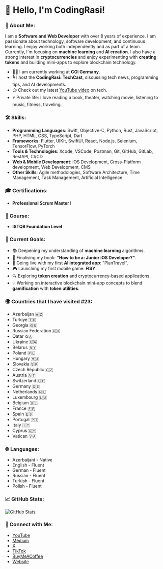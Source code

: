 # 👋 Hello, I'm CodingRasi!

### 🚀 About Me:
I am a **Software and Web Developer** with over 8 years of experience. I am passionate about technology, software development, and continuous learning. I enjoy working both independently and as part of a team. Currently, I'm focusing on **machine learning** and **AI creation**. I also have a strong interest in **cryptocurrencies** and enjoy experimenting with **creating tokens** and building mini-apps to explore blockchain technology.

- 👨‍💻 I am currently working at **CGI Germany**.
- 🎙️ I host the **CodingRasi: TechCast**, discussing tech news, programming tips, and AI developments.
- 📺 Check out my latest [YouTube video](https://www.youtube.com/CodingRasi) on tech.
- ⚡ Private life: I love reading a book, theater, watching movie, listening to music, fitness, traveling.

### 🛠️ Skills:
- **Programming Languages**: Swift, Objective-C, Python, Rust, JavaScript, PHP, HTML, CSS, TypeScript, Dart
- **Frameworks**: Flutter, UIKit, SwiftUI, React, Node.js, Selenium, TensorFlow, PyTorch
- **Tools & Technologies**: Xcode, VSCode, Postman, Git, GitHub, GitLab, RestAPI, CI/CD
- **Web & Mobile Development**: iOS Development, Cross-Platform development, Web Development, CMS
- **Other Skills**: Agile methodologies, Software Architecture, Time Management, Task Management, Artificial Intelligence

### 🎓 Certifications:
- **Professional Scrum Master I**

### 🧭 Course:
- **ISTQB Foundation Level**

### 🌟 Current Goals:
- 📚 Deepening my understanding of **machine learning** algorithms.
- 📖 Finalising my book: **"How to be a: Junior iOS Developer?"**.
- 📱 Going live with my first **AI integrated app**: "PlanTravel".
- 🎮 Launching my first mobile game: **FISY**.
- 🔍 Exploring **token creation** and cryptocurrency-based applications.
- 💡 Working on interactive blockchain mini-app concepts to blend **gamification** with **token utilities**.

### 🌍 Countries that I have visited #23:
- Azerbaijan 🇦🇿
- Turkiye 🇹🇷
- Georgia 🇬🇪
- Russian Federation 🇷🇺
- Qatar 🇶🇦
- Ukraine 🇺🇦
- Belarus 🇧🇾
- Poland 🇵🇱
- Hungary 🇭🇺
- Slovakia 🇸🇰
- Czech Republic 🇨🇿
- Austria 🇦🇹
- Switzerland 🇨🇭
- Germany 🇩🇪
- Netherlands 🇳🇱
- Luxembourg 🇱🇺
- Belgium 🇧🇪
- France 🇫🇷
- Spain 🇪🇸
- Portugal 🇵🇹
- Italy 🇮🇹
- Cyprus 🇨🇾
- Vatican 🇻🇦

### 🌐 Languages:
- Azerbaijani - Native
- English - Fluent
- German - Fluent
- Russian - Fluent
- Turkish - Fluent
- Polish - Fluent

### 📈 GitHub Stats:
![GitHub Stats](https://github-readme-stats.vercel.app/api?username=CodingRasi&show_icons=true&theme=radical)

### 🔗 Connect with Me:
- [YouTube](https://www.youtube.com/CodingRasi)
- [Medium](https://medium.com/@CodingRasi)
- [X ](https://twitter.com/CodingRasi)
- [TikTok](https://www.tiktok.com/@codingrasi)
- [BuyMeACoffee]([https://buymeacoffee.com/mammadowr8])
- [Website](https://codingrasi.com)
